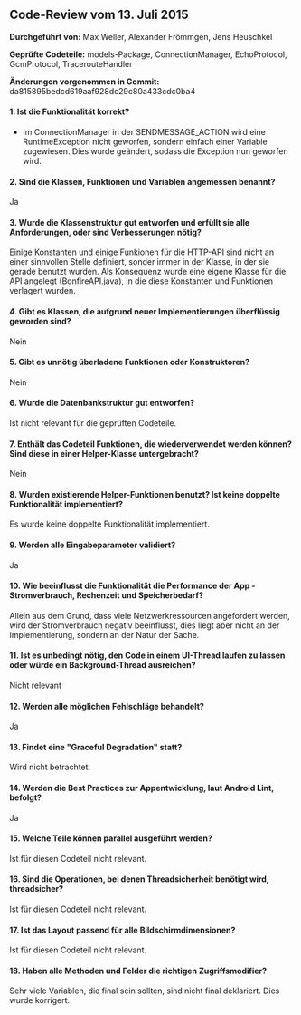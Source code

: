 ## Code-Review vom 13. Juli 2015

**Durchgeführt von:** Max Weller, Alexander Frömmgen, Jens Heuschkel

**Geprüfte Codeteile:** models-Package, ConnectionManager, EchoProtocol, GcmProtocol, TracerouteHandler

**Änderungen vorgenommen in Commit:** da815895bedcd619aaf928dc29c80a433cdc0ba4

#### 1. Ist die Funktionalität korrekt?

- Im ConnectionManager in der SENDMESSAGE\_ACTION wird eine RuntimeException nicht geworfen, sondern einfach einer Variable zugewiesen. Dies wurde geändert, sodass die Exception nun geworfen wird.

#### 2. Sind die Klassen, Funktionen und Variablen angemessen benannt?

Ja

#### 3. Wurde die Klassenstruktur gut entworfen und erfüllt sie alle Anforderungen, oder sind Verbesserungen nötig?

Einige Konstanten und einige Funkionen für die HTTP-API sind nicht an einer sinnvollen Stelle definiert, sonder immer in der Klasse, in der sie gerade benutzt wurden. Als Konsequenz wurde eine eigene Klasse für die API angelegt (BonfireAPI.java), in die diese Konstanten und Funktionen  verlagert wurden.

#### 4. Gibt es Klassen, die aufgrund neuer Implementierungen überflüssig geworden sind?

Nein

#### 5. Gibt es unnötig überladene Funktionen oder Konstruktoren?

Nein

#### 6. Wurde die Datenbankstruktur gut entworfen?

Ist nicht relevant für die geprüften Codeteile.

#### 7. Enthält das Codeteil Funktionen, die wiederverwendet werden können? Sind diese in einer Helper-Klasse untergebracht?

Nein

#### 8. Wurden existierende Helper-Funktionen benutzt? Ist keine doppelte Funktionalität implementiert?

Es wurde keine doppelte Funktionalität implementiert.

#### 9. Werden alle Eingabeparameter validiert?

Ja

#### 10. Wie beeinflusst die Funktionalität die Performance der App - Stromverbrauch, Rechenzeit und Speicherbedarf?

Allein aus dem Grund, dass viele Netzwerkressourcen angefordert werden, wird der Stromverbrauch negativ beeinflusst, dies liegt aber nicht an der Implementierung, sondern an der Natur der Sache.

#### 11. Ist es unbedingt nötig, den Code in einem UI-Thread laufen zu lassen oder würde ein Background-Thread ausreichen?

Nicht relevant

#### 12. Werden alle möglichen Fehlschläge behandelt?

Ja

#### 13. Findet eine "Graceful Degradation" statt?

Wird nicht betrachtet.

#### 14. Werden die Best Practices zur Appentwicklung, laut Android Lint, befolgt?

Ja

#### 15. Welche Teile können parallel ausgeführt werden?

Ist für diesen Codeteil nicht relevant.

#### 16. Sind die Operationen, bei denen Threadsicherheit benötigt wird, threadsicher?

Ist für diesen Codeteil nicht relevant.

#### 17. Ist das Layout passend für alle Bildschirmdimensionen?

Ist für diesen Codeteil nicht relevant.

#### 18. Haben alle Methoden und Felder die richtigen Zugriffsmodifier?

Sehr viele Variablen, die final sein sollten, sind nicht final deklariert. Dies wurde korrigert.
